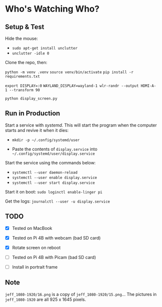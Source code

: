 # Who's Watching Who?


## Setup & Test

Hide the mouse:

- `sudo apt-get install unclutter`
- `unclutter -idle 0`

Clone the repo, then:

`python -m venv .venv`
`source venv/bin/activate`
`pip install -r requirements.txt`

`export DISPLAY=:0`
`WAYLAND_DISPLAY=wayland-1 wlr-randr --output HDMI-A-1 --transform 90`

`python display_screen.py`


## Run in Production

Start a service with *systemd*. This will start the program when the computer starts and revive it when it dies:

- `mkdir -p ~/.config/systemd/user`

- Paste the contents of `display.service` into `~/.config/systemd/user/display.service`

Start the service using the commands below:

- `systemctl --user daemon-reload`
- `systemctl --user enable display.service`
- `systemctl --user start display.service`

Start it on boot: `sudo loginctl enable-linger pi`

Get the logs: `journalctl --user -u display.service`


## TODO

- [X] Tested on MacBook
- [X] Tested on Pi 4B with webcam (bad SD card)
- [X] Rotate screen on reboot
- [ ] Tested on Pi 4B with Picam (bad SD card)
- [ ] Install in portrait frame


## Note

`jeff_1080-1920/16.png` is a copy of `jeff_1080-1920/15.png`...
The pictures in `jeff_1080-1920` are all 925 x 1645 pixels.

